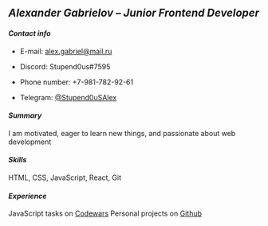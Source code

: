 ## *Alexander Gabrielov – Junior Frontend Developer*

#### *Contact info*
*  E-mail: alex.gabriel@mail.ru

*  Discord: Stupend0us#7595

*  Phone number: +7-981-782-92-61

*  Telegram: [@Stupend0uSAlex](https://t.me/Stupend0uSAlex "Stupend0uSAlex")

#### *Summary*

I am motivated, eager to learn new things, and passionate about web development

#### *Skills*
  HTML, CSS, JavaScript, React, Git 

#### *Experience*
  JavaScript tasks on [Codewars](https://www.codewars.com/users/StupendouS)
  Personal projects on [Github](https://github.com/AlexGabrielov)
